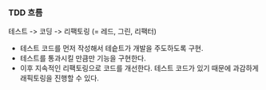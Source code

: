 ### TDD 흐름
테스트 -> 코딩 -> 리팩토링 (= 레드, 그린, 리팩터)

- 테스트 코드를 먼저 작성해서 테슽트가 개발을 주도하도록 구현.<br>
- 테스트를 통과시킬 만큼만 기능을 구현한다.<br>
- 이후 지속적인 리팩토링으로 코드를 개선한다. 테스트 코드가 있기 때문에 과감하게 래픽토링을 진행할 수 있다.




